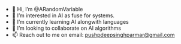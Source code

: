 - 👋 Hi, I’m @ARandomVariable
- 👀 I’m interested in AI as fuse for systems.
- 🌱 I’m currently learning AI alongwith languages 
- 💞️ I’m looking to collaborate on AI algorithms
- 📫 Reach out to me on email: pushpdeepsinghparmar@gmail.com

<!---
ARandomVariable/ARandomVariable is a ✨ special ✨ repository because its `README.md` (this file) appears on your GitHub profile.
You can click the Preview link to take a look at your changes.
--->

